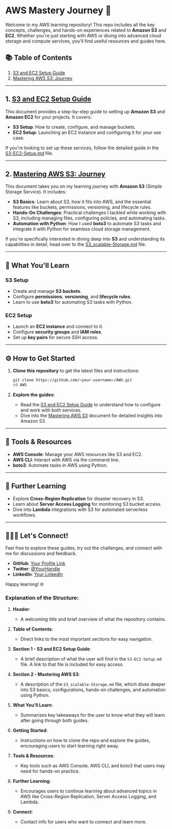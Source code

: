 # AWS Mastery Journey 🚀

Welcome to my AWS learning repository! This repo includes all the key concepts, challenges, and hands-on experiences related to **Amazon S3** and **EC2**. Whether you're just starting with AWS or diving into advanced cloud storage and compute services, you'll find useful resources and guides here.

## 📚 Table of Contents

1. [S3 and EC2 Setup Guide](S3-EC2-Setup.md)
2. [Mastering AWS S3: Journey](S3_scalable-Storage.md)

---

## 1. [S3 and EC2 Setup Guide](S3-EC2-Setup.md)

This document provides a step-by-step guide to setting up **Amazon S3** and **Amazon EC2** for your projects. It covers:

- **S3 Setup**: How to create, configure, and manage buckets.
- **EC2 Setup**: Launching an EC2 instance and configuring it for your use case.

If you're looking to set up these services, follow the detailed guide in the [S3-EC2-Setup.md](S3-EC2-Setup.md) file.

---

## 2. [Mastering AWS S3: Journey](S3_scalable-Storage.md)

This document takes you on my learning journey with **Amazon S3** (Simple Storage Service). It includes:

- **S3 Basics**: Learn about S3, how it fits into AWS, and the essential features like buckets, permissions, versioning, and lifecycle rules.
- **Hands-On Challenges**: Practical challenges I tackled while working with S3, including managing files, configuring policies, and automating tasks.
- **Automation with Python**: How I used **boto3** to automate S3 tasks and integrate it with Python for seamless cloud storage management.

If you're specifically interested in diving deep into **S3** and understanding its capabilities in detail, head over to the [S3_scalable-Storage.md](S3_scalable-Storage.md) file.

---

## 🚀 What You'll Learn

### **S3 Setup**

- Create and manage **S3 buckets**.
- Configure **permissions**, **versioning**, and **lifecycle rules**.
- Learn to use **boto3** for automating S3 tasks with Python.

### **EC2 Setup**

- Launch an **EC2 instance** and connect to it.
- Configure **security groups** and **IAM roles**.
- Set up **key pairs** for secure SSH access.

---

## ⚙️ How to Get Started

1. **Clone this repository** to get the latest files and instructions:
   ```bash
   git clone https://github.com/<your-username>/AWS.git
   cd AWS
   ```



2. **Explore the guides**:
   - Read the [S3 and EC2 Setup Guide](S3-EC2-Setup.md) to understand how to configure and work with both services.
   - Dive into the [Mastering AWS S3](S3_scalable-Storage.md) document for detailed insights into Amazon S3.

---

## 🔧 Tools & Resources

- **AWS Console**: Manage your AWS resources like S3 and EC2.
- **AWS CLI**: Interact with AWS via the command line.
- **boto3**: Automate tasks in AWS using Python.

---

## 📖 Further Learning

- Explore **Cross-Region Replication** for disaster recovery in S3.
- Learn about **Server Access Logging** for monitoring S3 bucket access.
- Dive into **Lambda** integrations with S3 for automated serverless workflows.

---

## 🧑‍🤝‍🧑 Let's Connect!

Feel free to explore these guides, try out the challenges, and connect with me for discussions and feedback.

- **GitHub**: [Your Profile Link](https://github.com/rahulyyadav)
- **Twitter**: [@YourHandle](https://twitter.com/_rahulyyadav)
- **LinkedIn**: [Your LinkedIn](https://www.linkedin.com/in/rahulyyadav/)

Happy learning! 🌐





### **Explanation of the Structure:**

1. **Header**:
   - A welcoming title and brief overview of what the repository contains.

2. **Table of Contents**:
   - Direct links to the most important sections for easy navigation.

3. **Section 1 - S3 and EC2 Setup Guide**:
   - A brief description of what the user will find in the `S3-EC2-Setup.md` file. A link to that file is included for easy access.

4. **Section 2 - Mastering AWS S3**:
   - A description of the `S3_scalable-Storage.md` file, which dives deeper into S3 basics, configurations, hands-on challenges, and automation using Python.

5. **What You'll Learn**:
   - Summarizes key takeaways for the user to know what they will learn after going through both guides.

6. **Getting Started**:
   - Instructions on how to clone the repo and explore the guides, encouraging users to start learning right away.

7. **Tools & Resources**:
   - Key tools such as AWS Console, AWS CLI, and boto3 that users may need for hands-on practice.

8. **Further Learning**:
   - Encourages users to continue learning about advanced topics in AWS like Cross-Region Replication, Server Access Logging, and Lambda.

9. **Connect**:
   - Contact info for users who want to connect and learn more.

